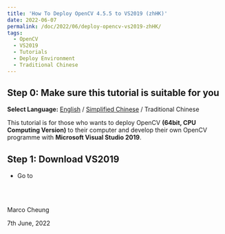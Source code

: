 ```yaml
---
title: 'How To Deploy OpenCV 4.5.5 to VS2019 (zhHK)'
date: 2022-06-07
permalink: /doc/2022/06/deploy-opencv-vs2019-zhHK/
tags:
  - OpenCV
  - VS2019
  - Tutorials
  - Deploy Environment
  - Traditional Chinese
---
```


## Step 0: Make sure this tutorial is suitable for you

**Select Language:** [English](https://marc0cheung.github.io/doc/2022/06/deploy-opencv-vs2019/) / [Simplified Chinese](https://marc0cheung.github.io/doc/2022/06/deploy-opencv-vs2019-zhCN/) / Traditional Chinese

This tutorial is for those who wants to deploy OpenCV **(64bit, CPU Computing Version)** to their computer and develop their own OpenCV programme with **Microsoft Visual Studio 2019**. 



## Step 1: Download VS2019

- Go to 

<br>

<br>

Marco Cheung

7th June, 2022